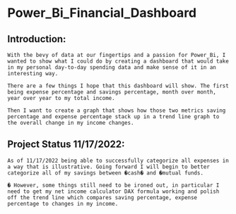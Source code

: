 # Power_Bi_Financial_Dashboard


## Introduction:
	
	With the bevy of data at our fingertips and a passion for Power_Bi, I wanted to show what I could do by creating a dashboard that would take in my personal day-to-day spending data and make sense of it in an interesting way. 

	There are a few things I hope that this dashboard will show. The first being expense percentage and savings percentage, month over month, year over year to my total income. 
	
	Then I want to create a graph that shows how those two metrics saving percentage and expense percentage stack up in a trend line graph to the overall change in my income changes. 
	
## Project Status 11/17/2022:

	As of 11/17/2022 being able to successfully categorize all expenses in a way that is illustrative. Going forward I will begin to better categorize all of my savings between �cash� and �mutual funds.
	
	� However, some things still need to be ironed out, in particular I need to get my net income calculator DAX formula working and polish off the trend line which compares saving percentage, expense percentage to changes in my income. 	


